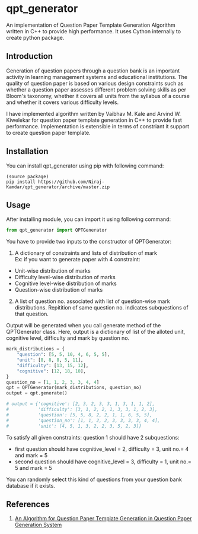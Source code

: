 # qpt_generator
An implementation of Question Paper Template Generation Algorithm written in C++ to provide high performance. It uses Cython internally to create python package.

## Introduction
Generation of question papers through a question bank is an important activity in learning management systems and educational institutions. The quality of question paper is based on various design constraints such as whether a question paper assesses different problem solving skills as per Bloom's taxonomy, whether it covers all units from the syllabus of a course and whether it covers various difficulty levels.

I have implemented algorithm written by Vaibhav M. Kale and Arvind W. Kiwelekar for question paper template generation in C++ to provide fast performance. Implementation is extensible in terms of constriant it support to create question paper template.

## Installation
You can install qpt_generator using pip with following command:
```console
(source package)
pip install https://github.com/Niraj-Kamdar/qpt_generator/archive/master.zip
```
## Usage
After installing module, you can import it using following command:
```python
from qpt_generator import QPTGenerator
```
You have to provide two inputs to the constructor of QPTGenerator:
  1. A dictionary of constraints and lists of distribution of mark</br>
     Ex: if you want to generate paper with 4 constraint: 
  - Unit-wise distribution of marks
  - Difficulty level-wise distribution of marks
  - Cognitive level-wise distribution of marks
  - Question-wise distribution of marks
  2. A list of question no. associated with list of question-wise mark distributions. Repitition of same question no. indicates subquestions of that question.

Output will be generated when you call generate method of the QPTGenerator class. Here, output is a dictionary of list of the alloted unit, cognitive level, difficulty and mark by question no. 

```python
mark_distributions = {
    "question": [5, 5, 10, 4, 6, 5, 5],
    "unit": [8, 8, 8, 5, 11],
    "difficulty": [13, 15, 12],
    "cognitive": [12, 18, 10],
}
question_no = [1, 1, 2, 3, 3, 4, 4]
qpt = QPTGenerator(mark_distributions, question_no)
output = qpt.generate()

# output = {'cognitive': [2, 3, 2, 3, 3, 1, 3, 1, 1, 2],
#           'difficulty': [3, 1, 2, 2, 1, 3, 3, 1, 2, 3],
#           'question': [5, 5, 8, 2, 2, 1, 1, 6, 5, 5],
#           'question_no': [1, 1, 2, 2, 3, 3, 3, 3, 4, 4],
#           'unit': [4, 5, 1, 3, 2, 2, 3, 5, 2, 3]}
```
To satisfy all given constraints: 
question 1 should have 2 subquestions: 
- first question should have cognitive_level = 2, difficulty = 3, unit no.= 4 and mark = 5
- second question should have cognitive_level = 3, difficulty = 1, unit no.= 5 and mark = 5

You can randomly select this kind of questions from your question bank database if it exists. 

## References
1) [An Algorithm for Question Paper Template
Generation in Question Paper Generation System](https://ieeexplore.ieee.org/document/6557281?arnumber=6557281&tag=1)
